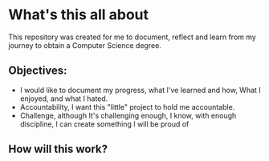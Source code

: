 # What's this all about
This repository was created for me to document, reflect and learn from my journey to obtain a Computer Science degree.
## Objectives:
  + I would like to document my progress, what I've learned and how, What I enjoyed, and what I hated.
  + Accountability, I want this "little" project to hold me accountable.
  + Challenge, although It's challenging enough, I know, with enough discipline, I can create something I will be proud of
  
## How will this work?
